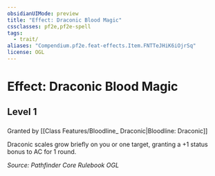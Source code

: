```yaml
---
obsidianUIMode: preview
title: "Effect: Draconic Blood Magic"
cssclasses: pf2e,pf2e-spell
tags:
  - trait/
aliases: "Compendium.pf2e.feat-effects.Item.FNTTeJHiK6iOjrSq"
license: OGL
---
```

# Effect: Draconic Blood Magic
## Level 1
### 






Granted by [[Class Features/Bloodline_ Draconic|Bloodline: Draconic]]

Draconic scales grow briefly on you or one target, granting a +1 status bonus to AC for 1 round.

*Source: Pathfinder Core Rulebook*
*OGL*